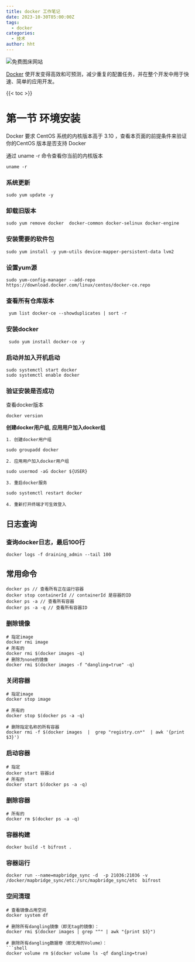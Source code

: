 ```yaml
---
title: docker 工作笔记
date: 2023-10-30T05:00:00Z
tags:
  - docker
categories:
  - 技术
author: hht
---
```


<!-- <img src="https://i.imgur.com/m7DyCi3.jpg" alt="免费图床网站"> -->

<img src="https://s2.loli.net/2023/12/01/r4a9JFWg2toRI1z.jpg" alt="免费图床网站">

[Docker](https://www.docker.com/) 使开发变得高效和可预测，减少重复的配置任务，并在整个开发中用于快速、简单的应用开发。



<!--more-->

{{< toc >}}
# 第一节 环境安装


Docker 要求 CentOS 系统的内核版本高于 3.10 ，查看本页面的前提条件来验证你的CentOS 版本是否支持 Docker

通过 uname -r 命令查看你当前的内核版本


```shell
uname -r
```

### 系统更新



```shell
sudo yum update -y
```

### 卸载旧版本


```shell
sudo yum remove docker  docker-common docker-selinux docker-engine
```

### 安装需要的软件包



```shell
sudo yum install -y yum-utils device-mapper-persistent-data lvm2
```

### 设置yum源



```shell
sudo yum-config-manager --add-repo https://download.docker.com/linux/centos/docker-ce.repo
```

### 查看所有仓库版本



```shell
 yum list docker-ce --showduplicates | sort -r
```

### 安装docker



```shell
 sudo yum install docker-ce -y 
```

### 启动并加入开机启动



```shell
sudo systemctl start docker 
sudo systemctl enable docker
```

### 验证安装是否成功

查看docker版本


```shell
docker version
```


 **创建docker用户组, 应用用户加入docker组**



```shell
1. 创建docker用户组

sudo groupadd docker

2. 应用用户加入docker用户组

sudo usermod -aG docker ${USER}

3. 重启docker服务

sudo systemctl restart docker

4. 重新打开终端才可生效登入
```



## 日志查询

### 查询docker日志，最后100行



```shell
docker logs -f draining_admin --tail 100
```

## 常用命令



```shell
docker ps // 查看所有正在运行容器 
docker stop containerId // containerId 是容器的ID 
docker ps -a // 查看所有容器 
docker ps -a -q // 查看所有容器ID
```

### 删除镜像



```shell
# 指定image
docker rmi image
# 所有的
docker rmi $(docker images -q) 
# 删除为none的镜像
docker rmi $(docker images -f "dangling=true" -q)
```

### 关闭容器



```shell
# 指定image
docker stop image

# 所有的
docker stop $(docker ps -a -q)

# 删除指定名称的所有容器
docker rmi -f $(docker images  |  grep "registry.cn*"  | awk '{print $3}')
```

### 启动容器



```shell
# 指定
docker start 容器id
# 所有的
docker start $(docker ps -a -q)
```

### 删除容器



```shell
# 所有的
docker rm $(docker ps -a -q)
```

### 容器构建



```shell
docker build -t bifrost .
```

### 容器运行



```shell
docker run --name=mapbridge_sync -d  -p 21036:21036 -v /docker/mapbridge_sync/etc:/src/mapbridge_sync/etc  bifrost
```

### 空间清理


````shell
# 查看镜像占用空间
docker system df

# 删除所有dangling镜像（即无tag的镜像）：
docker rmi $(docker images | grep "^" | awk "{print $3}")

# 删除所有dangling数据卷（即无用的Volume）：
```shell
docker volume rm $(docker volume ls -qf dangling=true)
````